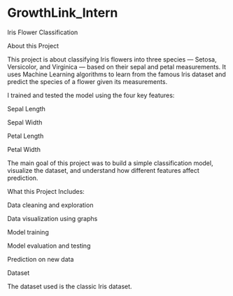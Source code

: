# GrowthLink_Intern



Iris Flower Classification

About this Project

This project is about classifying Iris flowers into three species — Setosa, Versicolor, and Virginica — based on their sepal and petal measurements.
It uses Machine Learning algorithms to learn from the famous Iris dataset and predict the species of a flower given its measurements.

I trained and tested the model using the four key features:

Sepal Length

Sepal Width

Petal Length

Petal Width


The main goal of this project was to build a simple classification model, visualize the dataset, and understand how different features affect prediction.



What this Project Includes:

Data cleaning and exploration

Data visualization using graphs

Model training

Model evaluation and testing

Prediction on new data



Dataset

The dataset used is the classic Iris dataset.
